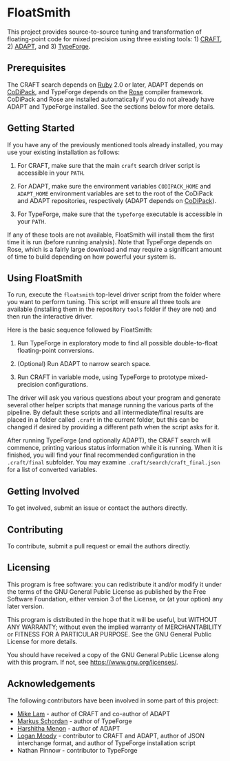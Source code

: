 # FloatSmith

This project provides source-to-source tuning and transformation of
floating-point code for mixed precision using three existing tools: 1)
[CRAFT](https://github.com/crafthpc/craft), 2)
[ADAPT](https://github.com/LLNL/adapt-fp), and 3)
[TypeForge](https://github.com/rose-compiler/rose-develop/tree/master/projects/typeforge).


## Prerequisites

The CRAFT search depends on [Ruby](https://www.ruby-lang.org/en/) 2.0 or later,
ADAPT depends on [CoDiPack](https://github.com/SciCompKL/CoDiPack), and
TypeForge depends on the [Rose](https://github.com/rose-compiler/rose-develop/)
compiler framework. CoDiPack and Rose are installed automatically if you do not
already have ADAPT and TypeForge installed. See the sections below for more
details.


## Getting Started

If you have any of the previously mentioned tools already installed, you may use
your existing installation as follows:

1) For CRAFT, make sure that the main `craft` search driver script is accessible
in your `PATH`.

2) For ADAPT, make sure the environment variables `CODIPACK_HOME` and
`ADAPT_HOME` environment variables are set to the root of the CoDiPack and ADAPT
repositories, respectively (ADAPT depends on
[CoDiPack](https://github.com/SciCompKL/CoDiPack)).

3) For TypeForge, make sure that the `typeforge` executable is accessible in
your `PATH`.

If any of these tools are not available, FloatSmith will install them the first
time it is run (before running analysis). Note that TypeForge depends on Rose,
which is a fairly large download and may require a significant amount of time to
build depending on how powerful your system is.


## Using FloatSmith

To run, execute the `floatsmith` top-level driver script from the folder where
you want to perform tuning. This script will ensure all three tools are
available (installing them in the repository `tools` folder if they are not) and
then run the interactive driver.

Here is the basic sequence followed by FloatSmith:

1) Run TypeForge in exploratory mode to find all possible double-to-float
floating-point conversions.

2) (Optional) Run ADAPT to narrow search space.

3) Run CRAFT in variable mode, using TypeForge to prototype mixed-precision
configurations.

The driver will ask you various questions about your program and generate
several other helper scripts that manage running the various parts of the
pipeline. By default these scripts and all intermediate/final results are placed
in a folder called `.craft` in the current folder, but this can be changed if
desired by providing a different path when the script asks for it.

After running TypeForge (and optionally ADAPT), the CRAFT search will commence,
printing various status information while it is running. When it is finished,
you will find your final recommended configuration in the `.craft/final`
subfolder. You may examine `.craft/search/craft_final.json` for a list of
converted variables.


## Getting Involved

To get involved, submit an issue or contact the authors directly.


## Contributing

To contribute, submit a pull request or email the authors directly.


## Licensing

This program is free software: you can redistribute it and/or modify it under
the terms of the GNU General Public License as published by the Free Software
Foundation, either version 3 of the License, or (at your option) any later
version.

This program is distributed in the hope that it will be useful, but WITHOUT ANY
WARRANTY; without even the implied warranty of MERCHANTABILITY or FITNESS FOR A
PARTICULAR PURPOSE.  See the GNU General Public License for more details.

You should have received a copy of the GNU General Public License along with
this program.  If not, see <https://www.gnu.org/licenses/>.


## Acknowledgements

The following contributors have been involved in some part of this project:

* [Mike Lam](https://github.com/lam2mo) - author of CRAFT and co-author of ADAPT
* [Markus Schordan](https://github.com/mschordan) - author of TypeForge
* [Harshitha Menon](https://github.com/harshithamenon) - author of ADAPT
* [Logan Moody](https://github.com/logangregorym) - contributor to CRAFT and
  ADAPT, author of JSON interchange format, and author of TypeForge installation
  script
* Nathan Pinnow - contributor to TypeForge

